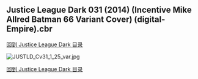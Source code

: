 ## Justice League Dark 031 (2014) (Incentive Mike Allred Batman 66 Variant Cover) (digital-Empire).cbr


[回到 Justice League Dark 目录](https://github.com/alicewish/markdown/blob/master/series/Justice-League-Dark.md)


![JUSTLD_Cv31_1_25_var.jpg](https://wx1.sinaimg.cn/large/6a9fdecagy1fq344fl17aj21hc2a17wj.jpg)

[回到 Justice League Dark 目录](https://github.com/alicewish/markdown/blob/master/series/Justice-League-Dark.md)

